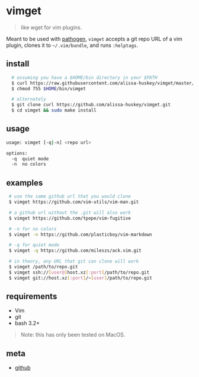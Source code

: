 # vimget
> like wget for vim plugins.

Meant to be used with [pathogen](https://github.com/tpope/vim-pathogen),
`vimget` accepts a git repo URL of a vim plugin, clones it to `~/.vim/bundle`,
and runs `:helptags`.


## install

```bash
  # assuming you have a $HOME/bin directory in your $PATH
  $ curl https://raw.githubusercontent.com/alissa-huskey/vimget/master/vimget > $HOME/bin/vimget
  $ chmod 755 $HOME/bin/vimget
```

```bash
  # alternately
  $ git clone curl https://github.com/alissa-huskey/vimget.git
  $ cd vimget && sudo make install
```

## usage
```bash
usage: vimget [-q|-n] <repo url>

options:
  -q  quiet mode
  -n  no colors
```

## examples

```bash
 # use the same github url that you would clone
 $ vimget https://github.com/vim-utils/vim-man.git

 # a github url without the .git will also work
 $ vimget https://github.com/tpope/vim-fugitive

 # -n for no colors
 $ vimget -n https://github.com/plasticboy/vim-markdown

 # -q for quiet mode
 $ vimget -q https://github.com/mileszs/ack.vim.git

 # in theory, any URL that git can clone will work
 $ vimget /path/to/repo.git
 $ vimget ssh://[user@]host.xz[:port]/path/to/repo.git
 $ vimget git://host.xz[:port]/~[user]/path/to/repo.git
```

## requirements

- Vim
- git
- bash 3.2+

> Note: this has only been tested on MacOS.

## meta

* [github](https://github.com/alissa-huskey/vimget)
